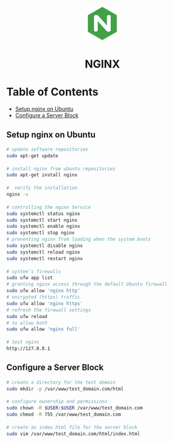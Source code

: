 <div align="center">
  <a href="https://www.nginx.com/">
    <img alt="nginx" src="../logos/nginx.png"/>
  </a>
  <h1>NGINX</h1>
</div>

# Table of Contents

- [Setup nginx on Ubuntu](#setup-nginx-on-ubuntu)
- [Configure a Server Block](#configure-a-server-block)

## Setup nginx on Ubuntu

```sh
# update software repositories
sudo apt-get update

# install nginx from ubuntu repositories
sudo apt-get install nginx

#  verify the installation
nginx -v

# controlling the nginx Service
sudo systemctl status nginx
sudo systemctl start nginx
sudo systemctl enable nginx
sudo systemctl stop nginx
# preventing nginx from loading when the system boots
sudo systemctl disable nginx
sudo systemctl reload nginx
sudo systemctl restart nginx

# system’s firewalls
sudo ufw app list
# granting nginx access through the default Ubuntu firewall
sudo ufw allow 'nginx http'
# encrypted (https) traffic
sudo ufw allow 'nginx https'
# refresh the firewall settings
sudo ufw reload
# to allow both
sudo ufw allow 'nginx full'

# test nginx
http://127.0.0.1
```

## Configure a Server Block

```sh
# create a directory for the test domain
sudo mkdir -p /var/www/test_domain.com/html

# configure ownership and permissions
sudo chown -R $USER:$USER /var/www/test_domain.com
sudo chmod -R 755 /var/www/test_domain.com

# create an index.html file for the server block
sudo vim /var/www/test_domain.com/html/index.html
```
